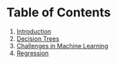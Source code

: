 # Table of Contents
1. [Introduction](docs/intro.md)
2. [Decision Trees](docs/decision-trees.md)
3. [Challenges in Machine Learning](docs/machine-learning-problems.md)
4. [Regression](docs/regression.md)
